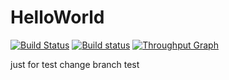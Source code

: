 # HelloWorld 
[![Build Status](https://travis-ci.org/raozhiming/HelloWorld.svg?branch=master)](https://travis-ci.org/raozhiming/HelloWorld)
[![Build status](https://ci.appveyor.com/api/projects/status/2fq3xs3tt78y2oeo?svg=true)](https://ci.appveyor.com/project/raozhiming/helloworld)
 [![Throughput Graph](https://graphs.waffle.io/elastos/Elastos.NET.Carrier.Native.SDK/throughput.svg)](https://waffle.io/elastos/Elastos.NET.Carrier.Native.SDK/metrics/throughput) 

just for test
change
branch
test
